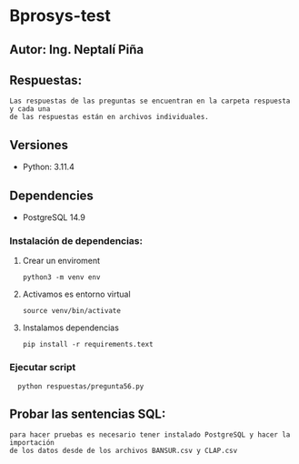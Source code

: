 # Bprosys-test
## Autor: Ing. Neptalí Piña
## Respuestas:
    Las respuestas de las preguntas se encuentran en la carpeta respuesta y cada una
    de las respuestas están en archivos individuales.
## Versiones
- Python: 3.11.4

## Dependencies
- PostgreSQL 14.9
### Instalación de dependencias:

1. Crear un enviroment
    ```
    python3 -m venv env
    ```
2. Activamos es entorno virtual
    ```
    source venv/bin/activate
    ```
3. Instalamos dependencias
    ```
    pip install -r requirements.text
    ```
### Ejecutar script
```
  python respuestas/pregunta56.py
````
## Probar las sentencias SQL:
    para hacer pruebas es necesario tener instalado PostgreSQL y hacer la importación 
    de los datos desde de los archivos BANSUR.csv y CLAP.csv



